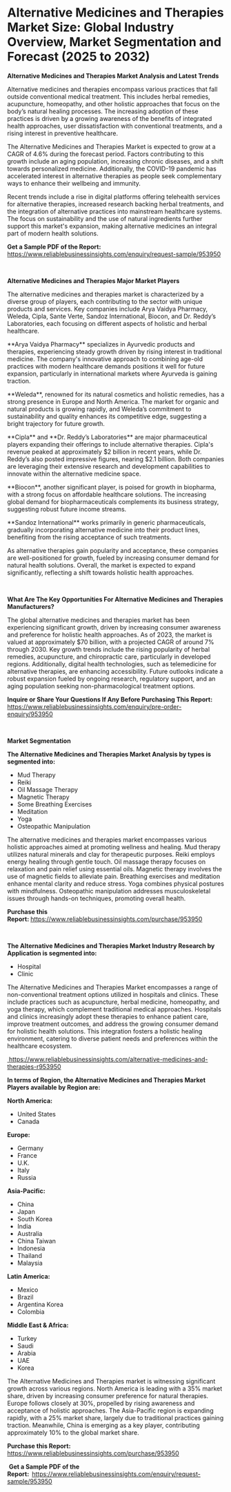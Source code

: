 <p><h1>Alternative Medicines and Therapies Market Size: Global Industry Overview, Market Segmentation and Forecast (2025 to 2032)</h1></p><p><strong>Alternative Medicines and Therapies Market Analysis and Latest Trends</strong></p>
<p><p>Alternative medicines and therapies encompass various practices that fall outside conventional medical treatment. This includes herbal remedies, acupuncture, homeopathy, and other holistic approaches that focus on the body’s natural healing processes. The increasing adoption of these practices is driven by a growing awareness of the benefits of integrated health approaches, user dissatisfaction with conventional treatments, and a rising interest in preventive healthcare.</p><p>The Alternative Medicines and Therapies Market is expected to grow at a CAGR of 4.6% during the forecast period. Factors contributing to this growth include an aging population, increasing chronic diseases, and a shift towards personalized medicine. Additionally, the COVID-19 pandemic has accelerated interest in alternative therapies as people seek complementary ways to enhance their wellbeing and immunity.</p><p>Recent trends include a rise in digital platforms offering telehealth services for alternative therapies, increased research backing herbal treatments, and the integration of alternative practices into mainstream healthcare systems. The focus on sustainability and the use of natural ingredients further support this market's expansion, making alternative medicines an integral part of modern health solutions.</p></p>
<p><strong>Get a Sample PDF of the Report:&nbsp;</strong> <a href="https://www.reliablebusinessinsights.com/enquiry/request-sample/953950?utm_campaign=2721&utm_medium=2&utm_source=Github&utm_content=ia&utm_term=18042025&utm_id=alternative-medicines-and-therapies">https://www.reliablebusinessinsights.com/enquiry/request-sample/953950</a></p>
<p>&nbsp;</p>
<p><strong>Alternative Medicines and Therapies Major Market Players</strong></p>
<p><p>The alternative medicines and therapies market is characterized by a diverse group of players, each contributing to the sector with unique products and services. Key companies include Arya Vaidya Pharmacy, Weleda, Cipla, Sante Verte, Sandoz International, Biocon, and Dr. Reddy’s Laboratories, each focusing on different aspects of holistic and herbal healthcare.</p><p>**Arya Vaidya Pharmacy** specializes in Ayurvedic products and therapies, experiencing steady growth driven by rising interest in traditional medicine. The company's innovative approach to combining age-old practices with modern healthcare demands positions it well for future expansion, particularly in international markets where Ayurveda is gaining traction.</p><p>**Weleda**, renowned for its natural cosmetics and holistic remedies, has a strong presence in Europe and North America. The market for organic and natural products is growing rapidly, and Weleda’s commitment to sustainability and quality enhances its competitive edge, suggesting a bright trajectory for future growth.</p><p>**Cipla** and **Dr. Reddy’s Laboratories** are major pharmaceutical players expanding their offerings to include alternative therapies. Cipla's revenue peaked at approximately $2 billion in recent years, while Dr. Reddy’s also posted impressive figures, nearing $2.1 billion. Both companies are leveraging their extensive research and development capabilities to innovate within the alternative medicine space.</p><p>**Biocon**, another significant player, is poised for growth in biopharma, with a strong focus on affordable healthcare solutions. The increasing global demand for biopharmaceuticals complements its business strategy, suggesting robust future income streams.</p><p>**Sandoz International** works primarily in generic pharmaceuticals, gradually incorporating alternative medicine into their product lines, benefiting from the rising acceptance of such treatments.</p><p>As alternative therapies gain popularity and acceptance, these companies are well-positioned for growth, fueled by increasing consumer demand for natural health solutions. Overall, the market is expected to expand significantly, reflecting a shift towards holistic health approaches.</p></p>
<p>&nbsp;</p>
<p><strong>What Are The Key Opportunities For Alternative Medicines and Therapies Manufacturers?</strong></p>
<p><p>The global alternative medicines and therapies market has been experiencing significant growth, driven by increasing consumer awareness and preference for holistic health approaches. As of 2023, the market is valued at approximately $70 billion, with a projected CAGR of around 7% through 2030. Key growth trends include the rising popularity of herbal remedies, acupuncture, and chiropractic care, particularly in developed regions. Additionally, digital health technologies, such as telemedicine for alternative therapies, are enhancing accessibility. Future outlooks indicate a robust expansion fueled by ongoing research, regulatory support, and an aging population seeking non-pharmacological treatment options.</p></p>
<p><strong>Inquire or Share Your Questions If Any Before Purchasing This Report:</strong> <a href="https://www.reliablebusinessinsights.com/enquiry/pre-order-enquiry/953950?utm_campaign=2721&utm_medium=2&utm_source=Github&utm_content=ia&utm_term=18042025&utm_id=alternative-medicines-and-therapies">https://www.reliablebusinessinsights.com/enquiry/pre-order-enquiry/953950</a></p>
<p>&nbsp;</p>
<p><strong>Market Segmentation</strong></p>
<p><strong>The Alternative Medicines and Therapies Market Analysis by types is segmented into:</strong></p>
<p><ul><li>Mud Therapy</li><li>Reiki</li><li>Oil Massage Therapy</li><li>Magnetic Therapy</li><li>Some Breathing Exercises</li><li>Meditation</li><li>Yoga</li><li>Osteopathic Manipulation</li></ul></p>
<p><p>The alternative medicines and therapies market encompasses various holistic approaches aimed at promoting wellness and healing. Mud therapy utilizes natural minerals and clay for therapeutic purposes. Reiki employs energy healing through gentle touch. Oil massage therapy focuses on relaxation and pain relief using essential oils. Magnetic therapy involves the use of magnetic fields to alleviate pain. Breathing exercises and meditation enhance mental clarity and reduce stress. Yoga combines physical postures with mindfulness. Osteopathic manipulation addresses musculoskeletal issues through hands-on techniques, promoting overall health.</p></p>
<p><strong>Purchase this Report:&nbsp;</strong><a href="https://www.reliablebusinessinsights.com/purchase/953950?utm_campaign=2721&utm_medium=2&utm_source=Github&utm_content=ia&utm_term=18042025&utm_id=alternative-medicines-and-therapies">https://www.reliablebusinessinsights.com/purchase/953950</a></p>
<p>&nbsp;</p>
<p><strong>The Alternative Medicines and Therapies Market Industry Research by Application is segmented into:</strong></p>
<p><ul><li>Hospital</li><li>Clinic</li></ul></p>
<p><p>The Alternative Medicines and Therapies Market encompasses a range of non-conventional treatment options utilized in hospitals and clinics. These include practices such as acupuncture, herbal medicine, homeopathy, and yoga therapy, which complement traditional medical approaches. Hospitals and clinics increasingly adopt these therapies to enhance patient care, improve treatment outcomes, and address the growing consumer demand for holistic health solutions. This integration fosters a holistic healing environment, catering to diverse patient needs and preferences within the healthcare ecosystem.</p></p>
<p><a href="https://www.reliablebusinessinsights.com/alternative-medicines-and-therapies-r953950?utm_campaign=2721&utm_medium=2&utm_source=Github&utm_content=ia&utm_term=18042025&utm_id=alternative-medicines-and-therapies">&nbsp;https://www.reliablebusinessinsights.com/alternative-medicines-and-therapies-r953950</a></p>
<p><strong>In terms of Region, the Alternative Medicines and Therapies Market Players available by Region are:</strong></p>
<p>
    <p> <strong> North America: </strong>
        <ul>
            <li>United States</li>
            <li>Canada</li>
        </ul>
        </p> 
    <p> <strong> Europe: </strong>
        <ul>
            <li>Germany</li>
            <li>France</li>
            <li>U.K.</li>
            <li>Italy</li>
            <li>Russia</li>
        </ul>
        </p> 
    <p> <strong> Asia-Pacific: </strong>
        <ul>
            <li>China</li>
            <li>Japan</li>
            <li>South Korea</li>
            <li>India</li>
            <li>Australia</li>
            <li>China Taiwan</li>
            <li>Indonesia</li>
            <li>Thailand</li>
            <li>Malaysia</li>
        </ul>
        </p> 
    <p> <strong> Latin America: </strong>
        <ul>
            <li>Mexico</li>
            <li>Brazil</li>
            <li>Argentina Korea</li>
            <li>Colombia</li>
        </ul>
        </p> 
    <p> <strong> Middle East & Africa: </strong>
        <ul>
            <li>Turkey</li>
            <li>Saudi</li>
            <li>Arabia</li>
            <li>UAE</li>
            <li>Korea</li>
        </ul>
    </p>
    </p>
<p><p>The Alternative Medicines and Therapies market is witnessing significant growth across various regions. North America is leading with a 35% market share, driven by increasing consumer preference for natural therapies. Europe follows closely at 30%, propelled by rising awareness and acceptance of holistic approaches. The Asia-Pacific region is expanding rapidly, with a 25% market share, largely due to traditional practices gaining traction. Meanwhile, China is emerging as a key player, contributing approximately 10% to the global market share.</p></p>
<p><strong>Purchase this Report: </strong><a href="https://www.reliablebusinessinsights.com/purchase/953950?utm_campaign=2721&utm_medium=2&utm_source=Github&utm_content=ia&utm_term=18042025&utm_id=alternative-medicines-and-therapies">https://www.reliablebusinessinsights.com/purchase/953950</a></p>
<p>&nbsp;<strong>Get a Sample PDF of the Report:&nbsp;&nbsp;</strong><a href="https://www.reliablebusinessinsights.com/enquiry/request-sample/953950?utm_campaign=2721&utm_medium=2&utm_source=Github&utm_content=ia&utm_term=18042025&utm_id=alternative-medicines-and-therapies">https://www.reliablebusinessinsights.com/enquiry/request-sample/953950</a></p>
<p><strong></strong></p>
<p><p></p><p></p><p></p></p>